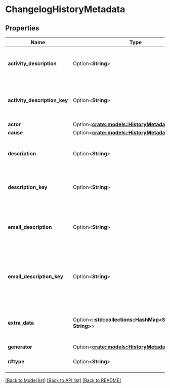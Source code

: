 # ChangelogHistoryMetadata

## Properties

Name | Type | Description | Notes
------------ | ------------- | ------------- | -------------
**activity_description** | Option<**String**> | The activity described in the history record. | [optional]
**activity_description_key** | Option<**String**> | The key of the activity described in the history record. | [optional]
**actor** | Option<[**crate::models::HistoryMetadataActor**](HistoryMetadata_actor.md)> |  | [optional]
**cause** | Option<[**crate::models::HistoryMetadataCause**](HistoryMetadata_cause.md)> |  | [optional]
**description** | Option<**String**> | The description of the history record. | [optional]
**description_key** | Option<**String**> | The description key of the history record. | [optional]
**email_description** | Option<**String**> | The description of the email address associated the history record. | [optional]
**email_description_key** | Option<**String**> | The description key of the email address associated the history record. | [optional]
**extra_data** | Option<**::std::collections::HashMap<String, String>**> | Additional arbitrary information about the history record. | [optional]
**generator** | Option<[**crate::models::HistoryMetadataGenerator**](HistoryMetadata_generator.md)> |  | [optional]
**r#type** | Option<**String**> | The type of the history record. | [optional]

[[Back to Model list]](../README.md#documentation-for-models) [[Back to API list]](../README.md#documentation-for-api-endpoints) [[Back to README]](../README.md)


